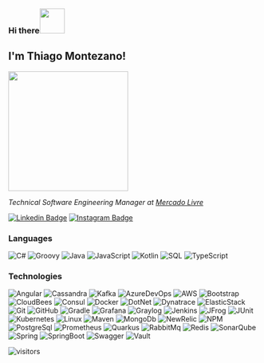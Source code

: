 ### Hi there<img src="https://media.giphy.com/media/Y2b7ymXPKGOm88vwXG/giphy.gif?cid=790b76119009dbc5ef4fc80f8f83926d4d11300646cf8b90&rid=giphy.gif&ct=s" width="50">

<h2>
I'm Thiago Montezano! </h2>
<img src="https://media.giphy.com/media/26FL0ydLDEcARWY0g/giphy.gif" width="240">
<br>
<p><em>Technical Software Engineering Manager at <a href="http://www.bancopan.com.br">Mercado Livre</a></em></p>


<a target="_blank" href="https://www.linkedin.com/in/tmontezano/">
<img src="https://img.shields.io/badge/-montezano-blue?style=for-the-badge&logo=Linkedin&logoColor=white&link=https://www.linkedin.com/in/tmontezano/" alt="Linkedin Badge"></a>

<a target="_blank" href="https://instagram.com/tmontezano/">
<img src="https://img.shields.io/badge/-montezano-E1306C?style=for-the-badge&logo=Instagram&logoColor=white&link=https://instagram.com/tmontezano/" alt="Instagram Badge"></a>

### Languages


![C#](https://img.shields.io/badge/-C%23-000?&logo=Csharp)
![Groovy](https://img.shields.io/badge/-Groovy-000?&logo=Apache+Groovy)
![Java](https://img.shields.io/badge/-Java-000?&logo=Java&logoColor=007396)
![JavaScript](https://img.shields.io/badge/-JavaScript-000?&logo=JavaScript)
![Kotlin](https://img.shields.io/badge/-Kotlin-000?&logo=Kotlin)
![SQL](https://img.shields.io/badge/-SQL-000?&logo=MySQL)
![TypeScript](https://img.shields.io/badge/-TypeScript-000?&logo=TypeScript)

### Technologies

![Angular](https://img.shields.io/badge/-Angular-000?&logo=angular&logoColor=C00)
![Cassandra](https://img.shields.io/badge/-Apache%20Cassandra-000?&logo=apache+cassandra)
![Kafka](https://img.shields.io/badge/-Apache%20Kafka-000?&logo=apache+kafka)
![AzureDevOps](https://img.shields.io/badge/-Azure%20DevOps-000?&logo=azure+devops&logoColor=09F)
![AWS](https://img.shields.io/badge/-AWS-000?&logo=Amazon-AWS&logoColor=F90)
![Bootstrap](https://img.shields.io/badge/-Bootstrap-000?&logo=bootstrap)
![CloudBees](https://img.shields.io/badge/-CloudBees-000?&logo=cloudbees)
![Consul](https://img.shields.io/badge/-Consul-000?&logo=consul&logoColor=C3F)
![Docker](https://img.shields.io/badge/-Docker-000?&logo=Docker)
![DotNet](https://img.shields.io/badge/-.NET-000?&logo=dotnet)
![Dynatrace](https://img.shields.io/badge/-Dynatrace-000?&logo=dynatrace)
![ElasticStack](https://img.shields.io/badge/-Elastic%20Stack-000?&logo=elastic+stack)
![Git](https://img.shields.io/badge/-Git-000?&logo=git)
![GitHub](https://img.shields.io/badge/-GitHub-000?&logo=github)
![Gradle](https://img.shields.io/badge/-Gradle-000?&logo=gradle&logoColor=59D)
![Grafana](https://img.shields.io/badge/-Grafana-000?&logo=grafana)
![Graylog](https://img.shields.io/badge/-Graylog-000?&logo=graylog)
![Jenkins](https://img.shields.io/badge/-Jenkins-000?&logo=jenkins)
![JFrog](https://img.shields.io/badge/-JFrog-000?&logo=jfrog)
![JUnit](https://img.shields.io/badge/-JUnit-000?&logo=junit5)
![Kubernetes](https://img.shields.io/badge/-Kubernetes-000?&logo=Kubernetes)
![Linux](https://img.shields.io/badge/-Linux-000?&logo=Linux)
![Maven](https://img.shields.io/badge/-Maven-000?&logo=apache+maven&logoColor=C0F)
![MongoDb](https://img.shields.io/badge/-MongoDb-000?&logo=mongodb)
![NewRelic](https://img.shields.io/badge/-New%20Relic-000?&logo=newrelic)
![NPM](https://img.shields.io/badge/-npm-000?&logo=npm)
![PostgreSql](https://img.shields.io/badge/-PostgreSql-000?&logo=postgresql)
![Prometheus](https://img.shields.io/badge/-Prometheus-000?&logo=prometheus)
![Quarkus](https://img.shields.io/badge/-Quarkus-000?&logo=quarkus)
![RabbitMq](https://img.shields.io/badge/-RabbitMq-000?&logo=rabbitmq)
![Redis](https://img.shields.io/badge/-Redis-000?&logo=Redis)
![SonarQube](https://img.shields.io/badge/-SonarQube-000?&logo=sonarqube)
![Spring](https://img.shields.io/badge/-Spring-000?&logo=Spring)
![SpringBoot](https://img.shields.io/badge/-Spring%20Boot-000?&logo=spring+boot)
![Swagger](https://img.shields.io/badge/-Swagger-000?&logo=swagger)
![Vault](https://img.shields.io/badge/-Vault-000?&logo=vault)


![visitors](https://visitor-badge.laobi.icu/badge?page_id=TMontezano)

